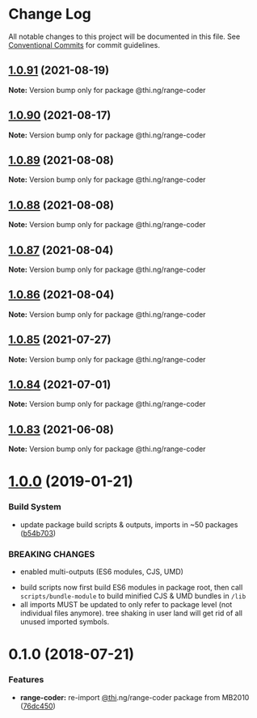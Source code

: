 # Change Log

All notable changes to this project will be documented in this file.
See [Conventional Commits](https://conventionalcommits.org) for commit guidelines.

## [1.0.91](https://github.com/thi-ng/umbrella/compare/@thi.ng/range-coder@1.0.90...@thi.ng/range-coder@1.0.91) (2021-08-19)

**Note:** Version bump only for package @thi.ng/range-coder





## [1.0.90](https://github.com/thi-ng/umbrella/compare/@thi.ng/range-coder@1.0.89...@thi.ng/range-coder@1.0.90) (2021-08-17)

**Note:** Version bump only for package @thi.ng/range-coder





## [1.0.89](https://github.com/thi-ng/umbrella/compare/@thi.ng/range-coder@1.0.88...@thi.ng/range-coder@1.0.89) (2021-08-08)

**Note:** Version bump only for package @thi.ng/range-coder





## [1.0.88](https://github.com/thi-ng/umbrella/compare/@thi.ng/range-coder@1.0.87...@thi.ng/range-coder@1.0.88) (2021-08-08)

**Note:** Version bump only for package @thi.ng/range-coder





## [1.0.87](https://github.com/thi-ng/umbrella/compare/@thi.ng/range-coder@1.0.86...@thi.ng/range-coder@1.0.87) (2021-08-04)

**Note:** Version bump only for package @thi.ng/range-coder





## [1.0.86](https://github.com/thi-ng/umbrella/compare/@thi.ng/range-coder@1.0.85...@thi.ng/range-coder@1.0.86) (2021-08-04)

**Note:** Version bump only for package @thi.ng/range-coder





## [1.0.85](https://github.com/thi-ng/umbrella/compare/@thi.ng/range-coder@1.0.84...@thi.ng/range-coder@1.0.85) (2021-07-27)

**Note:** Version bump only for package @thi.ng/range-coder





## [1.0.84](https://github.com/thi-ng/umbrella/compare/@thi.ng/range-coder@1.0.83...@thi.ng/range-coder@1.0.84) (2021-07-01)

**Note:** Version bump only for package @thi.ng/range-coder





## [1.0.83](https://github.com/thi-ng/umbrella/compare/@thi.ng/range-coder@1.0.82...@thi.ng/range-coder@1.0.83) (2021-06-08)

**Note:** Version bump only for package @thi.ng/range-coder





# [1.0.0](https://github.com/thi-ng/umbrella/compare/@thi.ng/range-coder@0.1.28...@thi.ng/range-coder@1.0.0) (2019-01-21)

### Build System

* update package build scripts & outputs, imports in ~50 packages ([b54b703](https://github.com/thi-ng/umbrella/commit/b54b703))

### BREAKING CHANGES

* enabled multi-outputs (ES6 modules, CJS, UMD)

- build scripts now first build ES6 modules in package root, then call
  `scripts/bundle-module` to build minified CJS & UMD bundles in `/lib`
- all imports MUST be updated to only refer to package level
  (not individual files anymore). tree shaking in user land will get rid of
  all unused imported symbols.

<a name="0.1.0"></a>
# 0.1.0 (2018-07-21)

### Features

* **range-coder:** re-import [@thi](https://github.com/thi).ng/range-coder package from MB2010 ([76dc450](https://github.com/thi-ng/umbrella/commit/76dc450))
